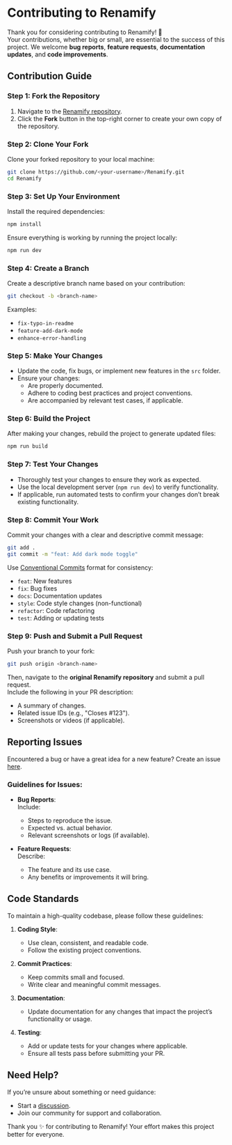 # Contributing to Renamify

Thank you for considering contributing to Renamify! 🎉  
Your contributions, whether big or small, are essential to the success of this project. We welcome **bug reports**, **feature requests**, **documentation updates**, and **code improvements**.

## Contribution Guide

### Step 1: Fork the Repository

1. Navigate to the [Renamify repository](https://github.com/MFM-347/Renamify).
2. Click the **Fork** button in the top-right corner to create your own copy of the repository.

### Step 2: Clone Your Fork

Clone your forked repository to your local machine:

```bash
git clone https://github.com/<your-username>/Renamify.git
cd Renamify
```

### Step 3: Set Up Your Environment

Install the required dependencies:

```bash
npm install
```

Ensure everything is working by running the project locally:

```bash
npm run dev
```

### Step 4: Create a Branch

Create a descriptive branch name based on your contribution:

```bash
git checkout -b <branch-name>
```

Examples:

- `fix-typo-in-readme`
- `feature-add-dark-mode`
- `enhance-error-handling`

### Step 5: Make Your Changes

- Update the code, fix bugs, or implement new features in the `src` folder.
- Ensure your changes:
  - Are properly documented.
  - Adhere to coding best practices and project conventions.
  - Are accompanied by relevant test cases, if applicable.

### Step 6: Build the Project

After making your changes, rebuild the project to generate updated files:

```bash
npm run build
```

### Step 7: Test Your Changes

- Thoroughly test your changes to ensure they work as expected.
- Use the local development server (`npm run dev`) to verify functionality.
- If applicable, run automated tests to confirm your changes don’t break existing functionality.

### Step 8: Commit Your Work

Commit your changes with a clear and descriptive commit message:

```bash
git add .
git commit -m "feat: Add dark mode toggle"
```

Use [Conventional Commits](https://www.conventionalcommits.org/) format for consistency:

- `feat`: New features
- `fix`: Bug fixes
- `docs`: Documentation updates
- `style`: Code style changes (non-functional)
- `refactor`: Code refactoring
- `test`: Adding or updating tests

### Step 9: Push and Submit a Pull Request

Push your branch to your fork:

```bash
git push origin <branch-name>
```

Then, navigate to the **original Renamify repository** and submit a pull request.  
Include the following in your PR description:

- A summary of changes.
- Related issue IDs (e.g., "Closes #123").
- Screenshots or videos (if applicable).

## Reporting Issues

Encountered a bug or have a great idea for a new feature? Create an issue [here](https://github.com/MFM-347/Renamify/issues).

### Guidelines for Issues:

- **Bug Reports**:  
  Include:

  - Steps to reproduce the issue.
  - Expected vs. actual behavior.
  - Relevant screenshots or logs (if available).

- **Feature Requests**:  
  Describe:
  - The feature and its use case.
  - Any benefits or improvements it will bring.

## Code Standards

To maintain a high-quality codebase, please follow these guidelines:

1. **Coding Style**:

   - Use clean, consistent, and readable code.
   - Follow the existing project conventions.

2. **Commit Practices**:

   - Keep commits small and focused.
   - Write clear and meaningful commit messages.

3. **Documentation**:

   - Update documentation for any changes that impact the project’s functionality or usage.

4. **Testing**:
   - Add or update tests for your changes where applicable.
   - Ensure all tests pass before submitting your PR.

## Need Help?

If you’re unsure about something or need guidance:

- Start a [discussion](https://github.com/MFM-347/Renamify/discussions).
- Join our community for support and collaboration.

Thank you ✨ for contributing to Renamify! Your effort makes this project better for everyone.
